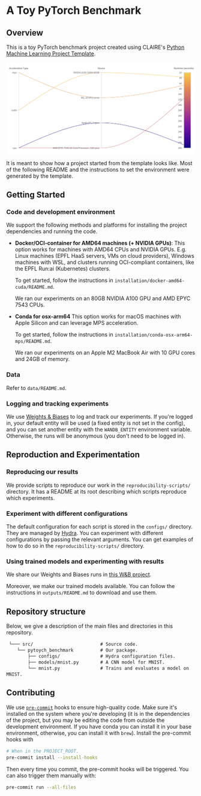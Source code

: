 # A Toy PyTorch Benchmark

## Overview

This is a toy PyTorch benchmark project created using CLAIRE's
[Python Machine Learning Project Template]( https://github.com/CLAIRE-Labo/python-ml-research-template/tree/main).

![Runtime performance for multiple devices. cuda > mps > cpu](outputs/sweep-results.png "Results")


It is meant to show how a project started from the template looks like.
Most of the following README and the instructions to set the environment were generated by the template.

## Getting Started

### Code and development environment

We support the following methods and platforms for installing the project dependencies and running the code.

- **Docker/OCI-container for AMD64 machines (+ NVIDIA GPUs)**:
  This option works for machines with AMD64 CPUs and NVIDIA GPUs.
  E.g. Linux machines (EPFL HaaS servers, VMs on cloud providers),
  Windows machines with WSL, and clusters running OCI-compliant containers,
  like the EPFL Run:ai (Kubernetes) clusters.

  To get started, follow the instructions in `installation/docker-amd64-cuda/README.md`.

  We ran our experiments on an 80GB NVIDIA A100 GPU and AMD EPYC 7543 CPUs.

- **Conda for osx-arm64**
  This option works for macOS machines with Apple Silicon and can leverage MPS acceleration.

  To get started, follow the instructions in `installation/conda-osx-arm64-mps/README.md`.

  We ran our experiments on an Apple M2 MacBook Air with 10 GPU cores and 24GB of memory.

### Data

Refer to `data/README.md`.

### Logging and tracking experiments

We use [Weights & Biases](https://wandb.ai/site) to log and track our experiments.
If you're logged in, your default entity will be used (a fixed entity is not set in the config),
and you can set another entity with the `WANDB_ENTITY` environment variable.
Otherwise, the runs will be anonymous (you don't need to be logged in).

## Reproduction and Experimentation

### Reproducing our results

We provide scripts to reproduce our work in the `reproducibility-scripts/` directory.
It has a README at its root describing which scripts reproduce which experiments.

### Experiment with different configurations

The default configuration for each script is stored in the `configs/` directory.
They are managed by [Hydra](https://hydra.cc/docs/intro/).
You can experiment with different configurations by passing the relevant arguments.
You can get examples of how to do so in the `reproducibility-scripts/` directory.

### Using trained models and experimenting with results

We share our Weights and Biases runs in [this W&B project](https://wandb.ai/claire-labo/pytoych-benchmark).

Moreover, we make our trained models available.
You can follow the instructions in `outputs/README.md` to download and use them.

## Repository structure

Below, we give a description of the main files and directories in this repository.

```
 └─── src/                         # Source code.
    └── pytoych_benchmark          # Our package.
        ├── configs/               # Hydra configuration files.
        ├── models/mnist.py        # A CNN model for MNIST.
        └── mnist.py               # Trains and evaluates a model on MNIST.
```

## Contributing

We use [`pre-commit`](https://pre-commit.com) hooks to ensure high-quality code.
Make sure it's installed on the system where you're developing
(it is in the dependencies of the project, but you may be editing the code from outside the development environment.
If you have conda you can install it in your base environment, otherwise, you can install it with `brew`).
Install the pre-commit hooks with

```bash
# When in the PROJECT_ROOT.
pre-commit install --install-hooks
```

Then every time you commit, the pre-commit hooks will be triggered.
You can also trigger them manually with:

```bash
pre-commit run --all-files
```
